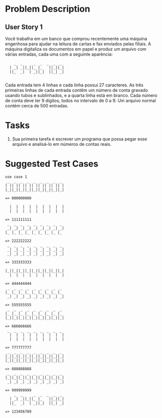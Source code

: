 # Problem Description

## User Story 1
Você trabalha em um banco que comprou recentemente uma máquina engenhosa para ajudar na leitura de cartas
e fax enviados pelas filiais. A máquina digitaliza os documentos em papel e produz um arquivo com várias
entradas, cada uma com a seguinte aparência:
```text
    _  _     _  _  _  _  _ 
  | _| _||_||_ |_   ||_||_|
  ||_  _|  | _||_|  ||_| _|
                           
```
Cada entrada tem 4 linhas e cada linha possui 27 caracteres. As três primeiras linhas de cada entrada
contêm um número de conta gravado usando tubos e sublinhados, e a quarta linha está em branco.
Cada número de conta deve ter 9 dígitos, todos no intervalo de 0 a 9. Um arquivo normal contém cerca de 500 entradas.

# Tasks
1. Sua primeira tarefa é escrever um programa que possa pegar esse arquivo e analisá-lo em números de contas reais.

# Suggested Test Cases
```text
use case 1
 _  _  _  _  _  _  _  _  _ 
| || || || || || || || || |
|_||_||_||_||_||_||_||_||_|

=> 000000000

  |  |  |  |  |  |  |  |  |
  |  |  |  |  |  |  |  |  |

=> 111111111
 _  _  _  _  _  _  _  _  _ 
 _| _| _| _| _| _| _| _| _|
|_ |_ |_ |_ |_ |_ |_ |_ |_ 

=> 222222222
 _  _  _  _  _  _  _  _  _ 
 _| _| _| _| _| _| _| _| _|
 _| _| _| _| _| _| _| _| _|

=> 333333333

|_||_||_||_||_||_||_||_||_|
  |  |  |  |  |  |  |  |  |

=> 444444444
 _  _  _  _  _  _  _  _  _ 
|_ |_ |_ |_ |_ |_ |_ |_ |_ 
 _| _| _| _| _| _| _| _| _|

=> 555555555
 _  _  _  _  _  _  _  _  _ 
|_ |_ |_ |_ |_ |_ |_ |_ |_ 
|_||_||_||_||_||_||_||_||_|

=> 666666666
 _  _  _  _  _  _  _  _  _ 
  |  |  |  |  |  |  |  |  |
  |  |  |  |  |  |  |  |  |

=> 777777777
 _  _  _  _  _  _  _  _  _ 
|_||_||_||_||_||_||_||_||_|
|_||_||_||_||_||_||_||_||_|

=> 888888888
 _  _  _  _  _  _  _  _  _ 
|_||_||_||_||_||_||_||_||_|
 _| _| _| _| _| _| _| _| _|

=> 999999999
    _  _     _  _  _  _  _ 
  | _| _||_||_ |_   ||_||_|
  ||_  _|  | _||_|  ||_| _|

=> 123456789
```